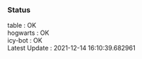 ### Status


table : OK  
hogwarts : OK  
icy-bot : OK  
Latest Update : 2021-12-14 16:10:39.682961
